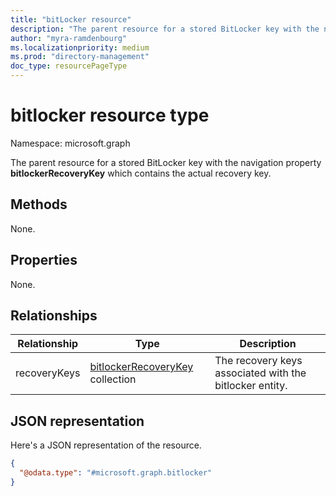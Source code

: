 ```yaml
---
title: "bitLocker resource"
description: "The parent resource for a stored BitLocker key with the navigation property bitlockerRecoveryKey that contains the actual recovery key."
author: "myra-ramdenbourg"
ms.localizationpriority: medium
ms.prod: "directory-management"
doc_type: resourcePageType
---
```


# bitlocker resource type

Namespace: microsoft.graph

The parent resource for a stored BitLocker key with the navigation property **bitlockerRecoveryKey** which contains the actual recovery key.

## Methods
None.

## Properties
None.

## Relationships
| Relationship | Type | Description |
|--|--|--|
| recoveryKeys | [bitlockerRecoveryKey](../resources/bitlockerrecoverykey.md) collection | The recovery keys associated with the bitlocker entity. |

## JSON representation
Here's a JSON representation of the resource.
<!-- {
  "blockType": "resource",
  "@odata.type": "microsoft.graph.bitlocker",
  "baseType": "microsoft.graph.entity",
  "openType": false
}
-->
``` json
{
  "@odata.type": "#microsoft.graph.bitlocker"
}
```

